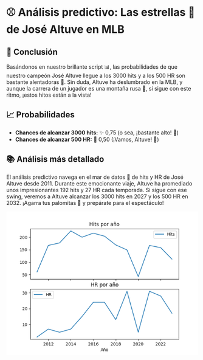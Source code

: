 # ⚾ Análisis predictivo: Las estrellas 🌟 de José Altuve en MLB

## 🥇 **Conclusión**

Basándonos en nuestro brillante script 📊, las probabilidades de que nuestro campeón José Altuve llegue a los 3000 hits y a los 500 HR son bastante alentadoras 🚀. Sin duda, Altuve ha deslumbrado en la MLB, y aunque la carrera de un jugador es una montaña rusa 🎢, si sigue con este ritmo, ¡estos hitos están a la vista!

## 📈 **Probabilidades**

* **Chances de alcanzar 3000 hits:** ✨ 0,75 (o sea, ¡bastante alto! 🤩)
* **Chances de alcanzar 500 HR:** 🚀 0,50 (¡Vamos, Altuve! 💪)

## 📚 **Análisis más detallado**

El análisis predictivo navega en el mar de datos 🌊 de hits y HR de José Altuve desde 2011. Durante este emocionante viaje, Altuve ha promediado unos impresionantes 192 hits y 27 HR cada temporada. Si sigue con ese swing, veremos a Altuve alcanzar los 3000 hits en 2027 y los 500 HR en 2032. ¡Agarra tus palomitas 🍿 y prepárate para el espectáculo!

![Estadísticas al finalizar su carrera José Altuve](https://github.com/hidel21/Estadisticas-MLB/blob/main/Graficos/Estadisticas%20al%20finalizar%20su%20carrera%20Jose%20Altuve.png)